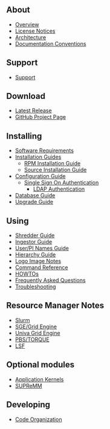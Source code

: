 About
-----

- [Overview](index.html)
- [License Notices](notices.html)
- [Architecture](architecture.html)
- [Documentation Conventions](docs-conventions.html)

Support
-------

- [Support](support.html)

Download
--------

- [Latest Release](https://github.com/ubccr/xdmod/releases/latest)
- [GitHub Project Page](https://github.com/ubccr/xdmod)

Installing
----------

- [Software Requirements](software-requirements.html)
- [Installation Guides](install.html)
   - [RPM Installation Guide](install-rpm.html)
   - [Source Installation Guide](install-source.html)
- [Configuration Guide](configuration.html)
   - [Single Sign On Authentication](simpleSAMLphp.html)
     - [LDAP Authentication](simpleSAMLphp-ldap.html)
- [Database Guide](databases.html)
- [Upgrade Guide](upgrade.html)

Using
-----

- [Shredder Guide](shredder.html)
- [Ingestor Guide](ingestor.html)
- [User/PI Names Guide](user-names.html)
- [Hierarchy Guide](hierarchy.html)
- [Logo Image Notes](logo-image.html)
- [Command Reference](commands.html)
- [HOWTOs](howto.html)
- [Frequently Asked Questions](faq.html)
- [Troubleshooting](troubleshooting.html)

Resource Manager Notes
----------------------

- [Slurm](resource-manager-slurm.html)
- [SGE/Grid Engine](resource-manager-sge.html)
- [Univa Grid Engine](resource-manager-uge.html)
- [PBS/TORQUE](resource-manager-pbs.html)
- [LSF](resource-manager-lsf.html)

Optional modules
----------------

- [Application Kernels](http://appkernels.xdmod.org/ak-overview.html)
- [SUPReMM](http://supremm.xdmod.org/supremm-overview.html)

Developing
----------

- [Code Organization](dev-code-organization.html)
